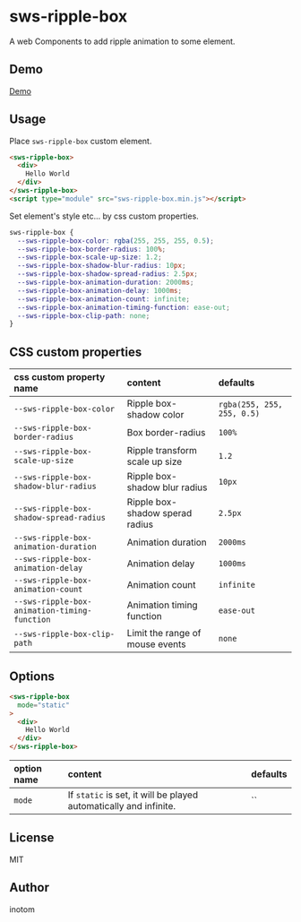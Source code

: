 # sws-ripple-box

A web Components to add ripple animation to some element.


## Demo

[Demo](http://sandbox.serendip.ws/sws-ripple-box.html)


## Usage

Place `sws-ripple-box` custom element.

```html
<sws-ripple-box>
  <div>
    Hello World
  </div>
</sws-ripple-box>
<script type="module" src="sws-ripple-box.min.js"></script>
```

Set element's style etc... by css custom properties.

```css
sws-ripple-box {
  --sws-ripple-box-color: rgba(255, 255, 255, 0.5);
  --sws-ripple-box-border-radius: 100%;
  --sws-ripple-box-scale-up-size: 1.2;
  --sws-ripple-box-shadow-blur-radius: 10px;
  --sws-ripple-box-shadow-spread-radius: 2.5px;
  --sws-ripple-box-animation-duration: 2000ms;
  --sws-ripple-box-animation-delay: 1000ms;
  --sws-ripple-box-animation-count: infinite;
  --sws-ripple-box-animation-timing-function: ease-out;
  --sws-ripple-box-clip-path: none;
}
```


## CSS custom properties

| css custom property name                     | content                         |  defaults                  |
|:---------------------------------------------|:--------------------------------|:---------------------------|
| `--sws-ripple-box-color`                     | Ripple box-shadow color         | `rgba(255, 255, 255, 0.5)` |
| `--sws-ripple-box-border-radius`             | Box border-radius               | `100%`                     |
| `--sws-ripple-box-scale-up-size`             | Ripple transform scale up size  | `1.2`                      |
| `--sws-ripple-box-shadow-blur-radius`        | Ripple box-shadow blur radius   | `10px`                     |
| `--sws-ripple-box-shadow-spread-radius`      | Ripple box-shadow sperad radius | `2.5px`                    |
| `--sws-ripple-box-animation-duration`        | Animation duration              | `2000ms`                   |
| `--sws-ripple-box-animation-delay`           | Animation delay                 | `1000ms`                   |
| `--sws-ripple-box-animation-count`           | Animation count                 | `infinite`                 |
| `--sws-ripple-box-animation-timing-function` | Animation timing function       | `ease-out`                 |
| `--sws-ripple-box-clip-path`                 | Limit the range of mouse events | `none`                     |


## Options

```html
<sws-ripple-box
  mode="static"
>
  <div>
    Hello World
  </div>
</sws-ripple-box>
```

| option name | content                                                           | defaults |
|:------------|:------------------------------------------------------------------|:---------|
| `mode`      | If `static` is set, it will be played automatically and infinite. | ``       |


## License

MIT


## Author

inotom

